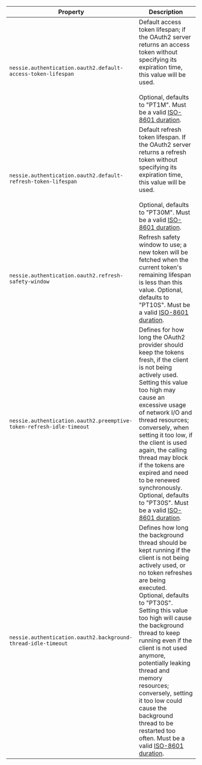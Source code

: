 | Property | Description |
|----------|-------------|
| `nessie.authentication.oauth2.default-access-token-lifespan` | Default access token lifespan; if the OAuth2 server returns an access token without specifying  its expiration time, this value will be used.  <br><br>Optional, defaults to "PT1M". Must be a valid [ISO-8601 duration](https://en.wikipedia.org/wiki/ISO_8601#Durations). |
| `nessie.authentication.oauth2.default-refresh-token-lifespan` | Default refresh token lifespan. If the OAuth2 server returns a refresh token without specifying  its expiration time, this value will be used.   <br><br>Optional, defaults to "PT30M". Must be a valid [ISO-8601 duration](https://en.wikipedia.org/wiki/ISO_8601#Durations). |
| `nessie.authentication.oauth2.refresh-safety-window` | Refresh safety window to use; a new token will be fetched when the current token's remaining  lifespan is less than this value.  Optional, defaults to "PT10S". Must be a valid [ISO-8601 duration](https://en.wikipedia.org/wiki/ISO_8601#Durations). |
| `nessie.authentication.oauth2.preemptive-token-refresh-idle-timeout` | Defines for how long the OAuth2 provider should keep the tokens fresh, if the client is not  being actively used.  Setting this value too high may cause an excessive usage of network I/O  and thread resources; conversely, when setting it too low, if the client is used again, the  calling thread may block if the tokens are expired and need to be renewed synchronously.  Optional, defaults to "PT30S". Must be a valid  [ISO-8601 duration](https://en.wikipedia.org/wiki/ISO_8601#Durations). |
| `nessie.authentication.oauth2.background-thread-idle-timeout` | Defines how long the background thread should be kept running if the client is not being  actively used, or no token refreshes are being executed.  Optional, defaults to "PT30S". Setting this value too high will cause the background  thread to keep running even if the client is not used anymore, potentially leaking thread and  memory resources; conversely, setting it too low could cause the background thread to be  restarted too often. Must be a valid [ISO-8601 duration](https://en.wikipedia.org/wiki/ISO_8601#Durations). |
